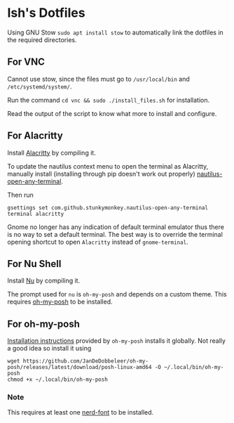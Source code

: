 # Ish's Dotfiles

Using GNU Stow `sudo apt install stow` to automatically link the dotfiles in the required directories.

## For VNC

Cannot use stow, since the files must go to `/usr/local/bin` and
`/etc/systemd/system/`.

Run the command `cd vnc && sudo ./install_files.sh` for installation.

Read the output of the script to know what more to install and
configure.

## For Alacritty

Install [Alacritty](https://github.com/alacritty/alacritty) by compiling it.

To update the nautilus context menu to open the terminal as Alacritty,
manually install (installing through pip doesn't work out properly)
[nautilus-open-any-terminal](https://github.com/Stunkymonkey/nautilus-open-any-terminal).

Then run

``` shell
gsettings set com.github.stunkymonkey.nautilus-open-any-terminal terminal alacritty
```

Gnome no longer has any indication of default terminal emulator thus
there is no way to set a default terminal. The best way is to override
the terminal opening shortcut to open `Alacritty` instead of
`gnome-terminal`.

## For Nu Shell

Install [Nu](https://www.nushell.sh/) by compiling it.

The prompt used for `nu` is `oh-my-posh` and depends on a custom
theme. This requires [oh-my-posh](https://ohmyposh.dev/) to be
installed.

## For oh-my-posh

[Installation
instructions](https://ohmyposh.dev/docs/installation/linux) provided
by `oh-my-posh` installs it globally. Not really a good idea so install it using

``` shell
wget https://github.com/JanDeDobbeleer/oh-my-posh/releases/latest/download/posh-linux-amd64 -O ~/.local/bin/oh-my-posh
chmod +x ~/.local/bin/oh-my-posh
```

### Note

This requires at least one [nerd-font](https://www.nerdfonts.com/) to
be installed.
